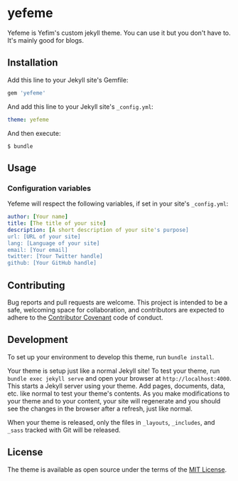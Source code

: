 # yefeme

Yefeme is Yefim's custom jekyll theme. You can use it but you don't have to. It's mainly good for blogs.

## Installation

Add this line to your Jekyll site's Gemfile:

```ruby
gem 'yefeme'
```

And add this line to your Jekyll site's `_config.yml`:

```yaml
theme: yefeme
```

And then execute:

    $ bundle

## Usage

### Configuration variables

Yefeme will respect the following variables, if set in your site's `_config.yml`:

``` yaml
author: [Your name]
title: [The title of your site]
description: [A short description of your site's purpose]
url: [URL of your site]
lang: [Language of your site]
email: [Your email]
twitter: [Your Twitter handle]
github: [Your GitHub handle]
```

## Contributing

Bug reports and pull requests are welcome. This project is intended to be a safe, welcoming space for collaboration, and contributors are expected to adhere to the [Contributor Covenant](http://contributor-covenant.org) code of conduct.

## Development

To set up your environment to develop this theme, run `bundle install`.

Your theme is setup just like a normal Jekyll site! To test your theme, run `bundle exec jekyll serve` and open your browser at `http://localhost:4000`. This starts a Jekyll server using your theme. Add pages, documents, data, etc. like normal to test your theme's contents. As you make modifications to your theme and to your content, your site will regenerate and you should see the changes in the browser after a refresh, just like normal.

When your theme is released, only the files in `_layouts`, `_includes`, and `_sass` tracked with Git will be released.

## License

The theme is available as open source under the terms of the [MIT License](http://opensource.org/licenses/MIT).
